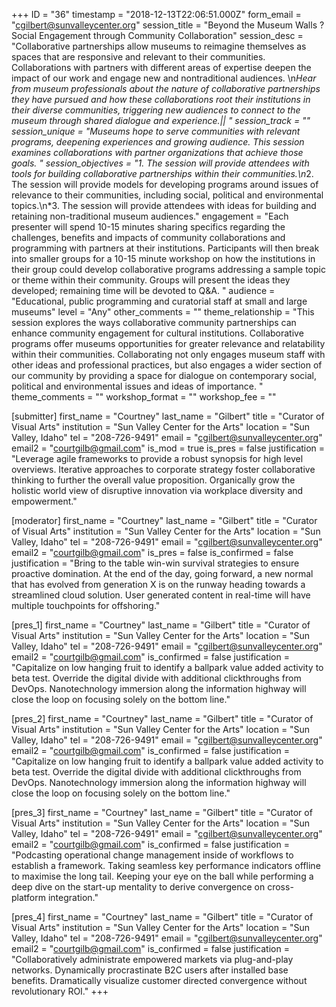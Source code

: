 +++
ID = "36"
timestamp = "2018-12-13T22:06:51.000Z"
form_email = "cgilbert@sunvalleycenter.org"
session_title = "Beyond the Museum Walls ? Social Engagement through Community Collaboration"
session_desc = "Collaborative partnerships allow museums to reimagine themselves as spaces that are responsive and relevant to their communities. Collaborations with partners with different areas of expertise deepen the impact of our work and engage new and nontraditional audiences. \n*Hear from museum professionals about the nature of collaborative partnerships they have pursued and how these collaborations root their institutions in their diverse communities, triggering new audiences to connect to the museum through shared dialogue and experience.|| "
session_track = ""
session_unique = "Museums hope to serve communities with relevant programs, deepening experiences and growing audience. This session examines collaborations with partner organizations that achieve those goals. "
session_objectives = "1. The session will provide attendees with tools for building collaborative partnerships within their communities.\n*2. The session will provide models for developing programs around issues of relevance to their communities, including social, political and environmental topics.\n*3. The session will provide attendees with ideas for building and retaining non-traditional museum audiences."
engagement = "Each presenter will spend 10-15 minutes sharing specifics regarding the challenges, benefits and impacts of community collaborations and programming with partners at their institutions. Participants will then break into smaller groups for a 10-15 minute workshop on how the institutions in their group could develop collaborative programs addressing a sample topic or theme within their community. Groups will present the ideas they developed; remaining time will be devoted to Q&A. "
audience = "Educational, public programming and curatorial staff at small and large museums"
level = "Any"
other_comments = ""
theme_relationship = "This session explores the ways collaborative community partnerships can enhance community engagement for cultural institutions. Collaborative programs offer museums opportunities for greater relevance and relatability within their communities. Collaborating not only engages museum staff with other ideas and professional practices, but also engages a wider section of our community by providing a space for dialogue on contemporary social, political and environmental issues and ideas of importance. "
theme_comments = ""
workshop_format = ""
workshop_fee = ""

[submitter]
first_name = "Courtney"
last_name = "Gilbert"
title = "Curator of Visual Arts"
institution = "Sun Valley Center for the Arts"
location = "Sun Valley, Idaho"
tel = "208-726-9491"
email = "cgilbert@sunvalleycenter.org"
email2 = "courtgilb@gmail.com"
is_mod = true
is_pres = false
justification = "Leverage agile frameworks to provide a robust synopsis for high level overviews. Iterative approaches to corporate strategy foster collaborative thinking to further the overall value proposition. Organically grow the holistic world view of disruptive innovation via workplace diversity and empowerment."

[moderator]
first_name = "Courtney"
last_name = "Gilbert"
title = "Curator of Visual Arts"
institution = "Sun Valley Center for the Arts"
location = "Sun Valley, Idaho"
tel = "208-726-9491"
email = "cgilbert@sunvalleycenter.org"
email2 = "courtgilb@gmail.com"
is_pres = false
is_confirmed = false
justification = "Bring to the table win-win survival strategies to ensure proactive domination. At the end of the day, going forward, a new normal that has evolved from generation X is on the runway heading towards a streamlined cloud solution. User generated content in real-time will have multiple touchpoints for offshoring."

[pres_1]
first_name = "Courtney"
last_name = "Gilbert"
title = "Curator of Visual Arts"
institution = "Sun Valley Center for the Arts"
location = "Sun Valley, Idaho"
tel = "208-726-9491"
email = "cgilbert@sunvalleycenter.org"
email2 = "courtgilb@gmail.com"
is_confirmed = false
justification = "Capitalize on low hanging fruit to identify a ballpark value added activity to beta test. Override the digital divide with additional clickthroughs from DevOps. Nanotechnology immersion along the information highway will close the loop on focusing solely on the bottom line."

[pres_2]
first_name = "Courtney"
last_name = "Gilbert"
title = "Curator of Visual Arts"
institution = "Sun Valley Center for the Arts"
location = "Sun Valley, Idaho"
tel = "208-726-9491"
email = "cgilbert@sunvalleycenter.org"
email2 = "courtgilb@gmail.com"
is_confirmed = false
justification = "Capitalize on low hanging fruit to identify a ballpark value added activity to beta test. Override the digital divide with additional clickthroughs from DevOps. Nanotechnology immersion along the information highway will close the loop on focusing solely on the bottom line."

[pres_3]
first_name = "Courtney"
last_name = "Gilbert"
title = "Curator of Visual Arts"
institution = "Sun Valley Center for the Arts"
location = "Sun Valley, Idaho"
tel = "208-726-9491"
email = "cgilbert@sunvalleycenter.org"
email2 = "courtgilb@gmail.com"
is_confirmed = false
justification = "Podcasting operational change management inside of workflows to establish a framework. Taking seamless key performance indicators offline to maximise the long tail. Keeping your eye on the ball while performing a deep dive on the start-up mentality to derive convergence on cross-platform integration."

[pres_4]
first_name = "Courtney"
last_name = "Gilbert"
title = "Curator of Visual Arts"
institution = "Sun Valley Center for the Arts"
location = "Sun Valley, Idaho"
tel = "208-726-9491"
email = "cgilbert@sunvalleycenter.org"
email2 = "courtgilb@gmail.com"
is_confirmed = false
justification = "Collaboratively administrate empowered markets via plug-and-play networks. Dynamically procrastinate B2C users after installed base benefits. Dramatically visualize customer directed convergence without revolutionary ROI."
+++
